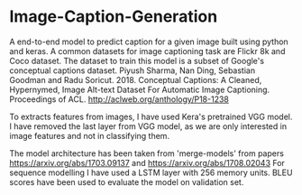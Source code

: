 # Image-Caption-Generation
A end-to-end model to predict caption for a given image built using python and keras.
A common datasets for image captioning task are Flickr 8k and Coco dataset.
The dataset to train this model is a subset of Google's conceptual captions dataset.
Piyush Sharma, Nan Ding, Sebastian Goodman and Radu Soricut. 2018. Conceptual Captions: 
A Cleaned, Hypernymed, Image Alt-text Dataset For Automatic Image Captioning. Proceedings of ACL.
http://aclweb.org/anthology/P18-1238

To extracts features from images, I have used Kera's pretrained VGG model.
I have removed the last layer from VGG model, as we are only interested in image features and not in classifying them.

The model architecture has been taken from 'merge-models' from papers https://arxiv.org/abs/1703.09137 
and https://arxiv.org/abs/1708.02043
For sequence modelling I have used a LSTM layer with 256 memory units. 
BLEU scores have been used to evaluate the model on validation set.
